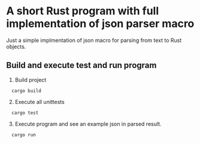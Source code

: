 # A short Rust program with full implementation of json parser macro

Just a simple implmentation of json macro for parsing from text to Rust objects.

## Build and execute test and run program

1. Build project
```
  cargo build
```

2. Execute all unittests
```
  cargo test
```

3. Execute program and see an example json in parsed result.
```
  cargo run
```

